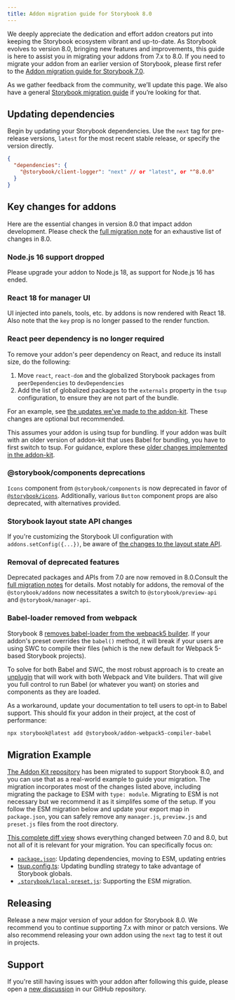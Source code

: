 ```yaml
---
title: Addon migration guide for Storybook 8.0
---
```


We deeply appreciate the dedication and effort addon creators put into keeping the Storybook ecosystem vibrant and up-to-date. As Storybook evolves to version 8.0, bringing new features and improvements, this guide is here to assist you in migrating your addons from 7.x to 8.0. If you need to migrate your addon from an earlier version of Storybook, please first refer to the [Addon migration guide for Storybook 7.0](https://storybook.js.org/docs/7.6/addons/addon-migration-guide).

<Callout variant="info">

As we gather feedback from the community, we’ll update this page. We also have a general [Storybook migration guide](../migration-guide.md) if you’re looking for that.

</Callout>

## Updating dependencies

Begin by updating your Storybook dependencies. Use the `next` tag for pre-release versions, `latest` for the most recent stable release, or specify the version directly.

```json
{
  "dependencies": {
    "@storybook/client-logger": "next" // or "latest", or "^8.0.0"
  }
}
```

## Key changes for addons

Here are the essential changes in version 8.0 that impact addon development. Please check the [full migration note](https://github.com/storybookjs/storybook/blob/next/MIGRATION.md#from-version-7x-to-800) for an exhaustive list of changes in 8.0.

### Node.js 16 support dropped

Please upgrade your addon to Node.js 18, as support for Node.js 16 has ended.

### React 18 for manager UI

UI injected into panels, tools, etc. by addons is now rendered with React 18. Also note that the `key` prop is no longer passed to the render function.

### React peer dependency is no longer required

To remove your addon's peer dependency on React, and reduce its install size, do the following:

1. Move `react`, `react-dom` and the globalized Storybook packages from `peerDependencies` to `devDependencies`
2. Add the list of globalized packages to the `externals` property in the `tsup` configuration, to ensure they are not part of the bundle.

For an example, see [the updates we've made to the addon-kit](https://github.com/storybookjs/addon-kit/pull/60/files#diff-8fed899bdbc24789a7bb4973574e624ed6207c6ce572338bc3c3e117672b2a20). These changes are optional but recommended.

<Callout variant="info"> 

This assumes your addon is using tsup for bundling. If your addon was built with an older version of addon-kit that uses Babel for bundling, you have to first switch to tsup. For guidance, explore these [older changes implemented in the addon-kit](https://github.com/storybookjs/addon-kit/pull/45/files). 

</Callout>

### @storybook/components deprecations

`Icons` component from `@storybook/components` is now deprecated in favor of [`@storybook/icons`](https://github.com/storybookjs/icons). Additionally, various `Button` component props are also deprecated, with alternatives provided.

### Storybook layout state API changes

If you're customizing the Storybook UI configuration with `addons.setConfig({...})`, be aware of [the changes to the layout state API](https://github.com/storybookjs/storybook/blob/next/MIGRATION.md#ui-layout-state-has-changed-shape).

### Removal of deprecated features

Deprecated packages and APIs from 7.0 are now removed in 8.0.Consult the [full migration notes](https://github.com/storybookjs/storybook/blob/next/MIGRATION.md#deprecations-which-are-now-removed) for details. Most notably for addons, the removal of the `@storybook/addons` now necessitates a switch to `@storybook/preview-api` and `@storybook/manager-api`.

### Babel-loader removed from webpack

Storybook 8 [removes babel-loader from the webpack5 builder](https://github.com/storybookjs/storybook/blob/next/MIGRATION.md#removed-babelcore-and-babel-loader-from-storybookbuilder-webpack5). If your addon's preset overrides the `babel()` method, it will break if your users are using SWC to compile their files (which is the new default for Webpack 5-based Storybook projects).

To solve for both Babel and SWC, the most robust approach is to create an [unplugin](https://github.com/unjs/unplugin) that will work with both Webpack and Vite builders. That will give you full control to run Babel (or whatever you want) on stories and components as they are loaded.

As a workaround, update your documentation to tell users to opt-in to Babel support. This should fix your addon in their project, at the cost of performance:

```sh
npx storybook@latest add @storybook/addon-webpack5-compiler-babel
```

## Migration Example

[The Addon Kit repository](https://github.com/storybookjs/addon-kit) has been migrated to support Storybook 8.0, and you can use that as a real-world example to guide your migration. The migration incorporates most of the changes listed above, including migrating the package to ESM with `type: module`. Migrating to ESM is not necessary but we recommend it as it simplifes some of the setup. If you follow the ESM migration below and update your export map in `package.json`, you can safely remove any `manager.js`, `preview.js` and `preset.js` files from the root directory.

[This complete diff view](https://github.com/storybookjs/addon-kit/compare/79282986..cf0875f) shows everything changed between 7.0 and 8.0, but not all of it is relevant for your migration. You can specifically focus on:

- [`package.json`](https://github.com/storybookjs/addon-kit/compare/79282986..cf0875f#diff-7ae45ad102eab3b6d7e7896acd08c427a9b25b346470d7bc6507b6481575d519): Updating dependencies, moving to ESM, updating entries
- [tsup.config.ts](https://github.com/storybookjs/addon-kit/compare/79282986..cf0875f#diff-8fed899bdbc24789a7bb4973574e624ed6207c6ce572338bc3c3e117672b2a20): Updating bundling strategy to take advantage of Storybook globals.
- [`.storybook/local-preset.js`](https://github.com/storybookjs/addon-kit/compare/79282986..cf0875f#diff-390b53ea479b1ceffcbf31944f644ee23aa9f337b75a8a0ffd815bed50d376cb): Supporting the ESM migration.

## Releasing

Release a new major version of your addon for Storybook 8.0. We recommend you to continue supporting 7.x with minor or patch versions. We also recommend releasing your own addon using the `next` tag to test it out in projects.

## Support

If you're still having issues with your addon after following this guide, please open a [new discussion](https://github.com/storybookjs/storybook/discussions/new?category=help) in our GitHub repository.
